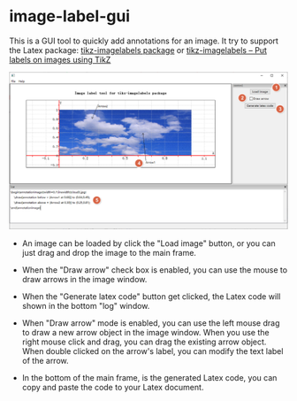 # image-label-gui

This is a GUI tool to quickly add annotations for an image. It try to support the Latex package: [tikz-imagelabels package](https://github.com/tcpluess/tikz-imagelabels) or [tikz-imagelabels – Put labels on images using TikZ](https://ctan.org/pkg/tikz-imagelabels?lang=en)

![main frame of the software](image/software-main-frame.png)

* An image can be loaded by click the "Load image" button, or you can just drag and drop the image to the main frame.

* When the "Draw arrow" check box is enabled, you can use the mouse to draw arrows in the image window.

* When the "Generate latex code" button get clicked, the Latex code will shown in the bottom "log" window.

* When "Draw arrow" mode is enabled, you can use the left mouse drag to draw a new arrow object in the image window. When you use the right mouse click and drag, you can drag the existing arrow object. When double clicked on the arrow's label, you can modify the text label of the arrow.

* In the bottom of the main frame, is the generated Latex code, you can copy and paste the code to your Latex document.